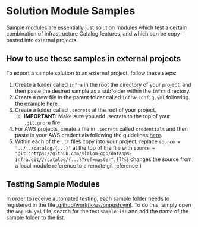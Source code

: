 # Solution Module Samples

Sample modules are essentially just solution modules which test a certain combination of Infrastructure Catalog features, and which can be copy-pasted into external projects.

## How to use these samples in external projects

To export a sample solution to an external project, follow these steps:

1. Create a folder called `infra` in the root the directory of your project, and then paste the desired sample as a subfolder within the `infra` directory.
2. Create a new file in the parent folder called `infra-config.yml` following the example [here](infra-config.yml).
3. Create a folder called `.secrets` at the root of your project.
    * **IMPORTANT:** Make sure you add .secrets to the top of your `.gitignore` fire.
4. For AWS projects, create a file in `.secrets` called `credentials` and then paste in your AWS credentials following the guidelines [here](https://docs.aws.amazon.com/cli/latest/userguide/cli-configure-files.html).
5. Within each of the `.tf` files copy into your project, replace `source = "../../catalog/{...}"` at the top of the file with `source = "git::https://github.com/slalom-ggp/dataops-infra.git///catalog/{...}?ref=master"`. (This changes the source from a local module reference to a remote git reference.)

## Testing Sample Modules

In order to receive automated testing, each sample folder needs to registered in the file [.github/workflows/onpush.yml](.github/../../.github/workflows/terraform-ci-cd.yml). To do this, simply open the `onpush.yml` file, search for the text `sample-id:` and add the name of the sample folder to the list.
